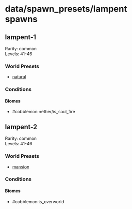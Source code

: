 # data/spawn_presets/lampent spawns  
  
## lampent-1  
Rarity: common  
Levels: 41-46  
  
### World Presets  
* [natural](/data/world_presets/natural.md)  
  
### Conditions  
  
#### Biomes  
  * #cobblemon:nether/is_soul_fire
  
  
## lampent-2  
Rarity: common  
Levels: 41-46  
  
### World Presets  
* [mansion](/data/world_presets/mansion.md)  
  
### Conditions  
  
#### Biomes  
  * #cobblemon:is_overworld
  
